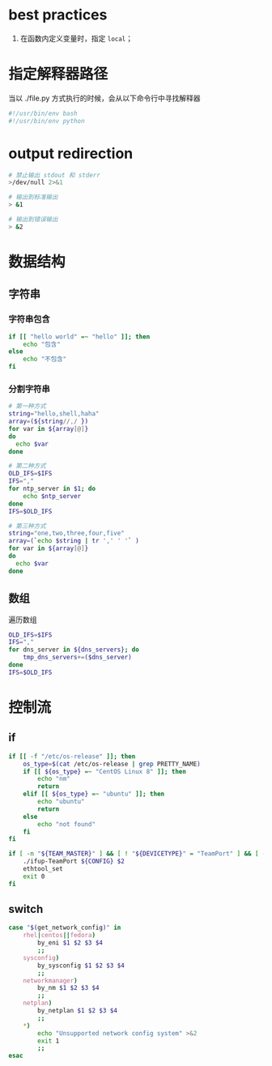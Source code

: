 # best practices
1. 在函数内定义变量时，指定 `local`；


# 指定解释器路径
当以 ./file.py 方式执行的时候，会从以下命令行中寻找解释器
```sh
#!/usr/bin/env bash
#!/usr/bin/env python
```

# output redirection
```sh
# 禁止输出 stdout 和 stderr
>/dev/null 2>&1

# 输出到标准输出
> &1

# 输出到错误输出
> &2
```


# 数据结构
## 字符串
### 字符串包含
```sh
if [[ "hello world" =~ "hello" ]]; then
    echo "包含"
else
    echo "不包含"
fi
```

### 分割字符串
```sh
# 第一种方式
string="hello,shell,haha"
array=(${string//,/ }) 
for var in ${array[@]}
do
  echo $var
done

# 第二种方式
OLD_IFS=$IFS
IFS=","
for ntp_server in $1; do
    echo $ntp_server
done
IFS=$OLD_IFS

# 第三种方式
string="one,two,three,four,five"
array=(`echo $string | tr ',' ' '` ) 
for var in ${array[@]}
do
  echo $var
done
```

## 数组
遍历数组
```sh
OLD_IFS=$IFS
IFS=","
for dns_server in ${dns_servers}; do
    tmp_dns_servers+=($dns_server)
done
IFS=$OLD_IFS
```


# 控制流
## if
```sh
if [[ -f "/etc/os-release" ]]; then
    os_type=$(cat /etc/os-release | grep PRETTY_NAME)
    if [[ ${os_type} =~ "CentOS Linux 8" ]]; then
        echo "nm"
        return
    elif [[ ${os_type} =~ "ubuntu" ]]; then
        echo "ubuntu"
        return
    else
        echo "not found"
    fi
fi

if [ -n "${TEAM_MASTER}" ] && [ ! "${DEVICETYPE}" = "TeamPort" ] && [ -x ./ifup-TeamPort ]; then
    ./ifup-TeamPort ${CONFIG} $2
    ethtool_set
    exit 0
fi
```

## switch
```sh
case "$(get_network_config)" in
    rhel|centos||fedora)
        by_eni $1 $2 $3 $4
        ;;
    sysconfig)
        by_sysconfig $1 $2 $3 $4
        ;;
    networkmanager)
        by_nm $1 $2 $3 $4
        ;;
    netplan)
        by_netplan $1 $2 $3 $4
        ;;
    *)
        echo "Unsupported network config system" >&2
        exit 1
        ;;
esac
```
